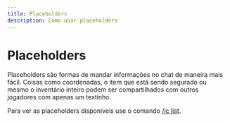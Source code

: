```yaml
---
title: Placeholders
description: Como usar placeholders
---
```


# Placeholders

Placeholders são formas de mandar informações no chat de maneira mais fácil. Coisas como coordenadas, o item que está sendo segurado ou mesmo o inventário inteiro podem ser compartilhados com outros jogadores com apenas um textinho.

Para ver as placeholders disponíveis use o comando [/ic list](../commands/interactivechat.md#ic-list).
